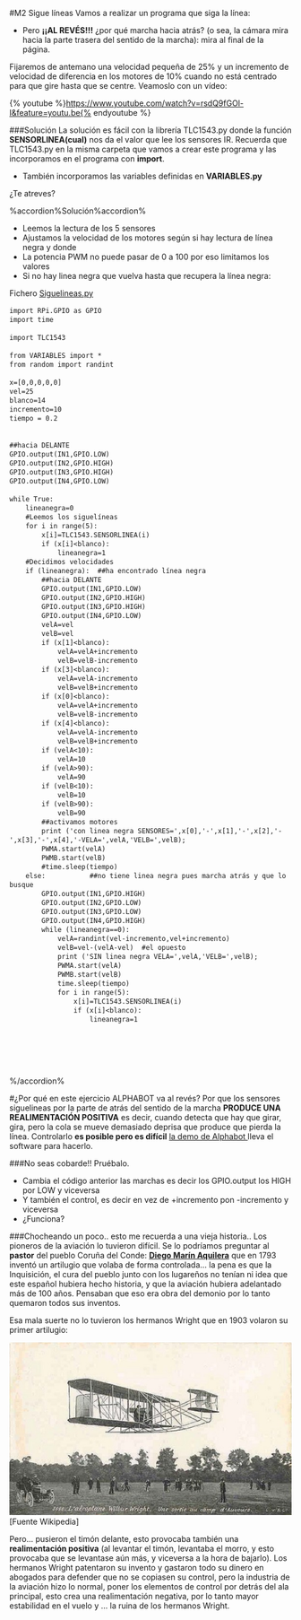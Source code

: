 #M2 Sigue líneas
Vamos a realizar un programa que siga la línea:
* Pero **¡¡AL REVÉS!!!** ¿por qué marcha hacia atrás? (o sea, la cámara mira hacia la parte trasera del sentido de la marcha): mira al final de la página.

Fijaremos de antemano una velocidad pequeña de 25% y un incremento de velocidad de diferencia en los motores de 10% cuando no está centrado para que gire hasta que se centre. Veamoslo con un vídeo:

{% youtube %}https://www.youtube.com/watch?v=rsdQ9fGOl-I&feature=youtu.be{% endyoutube %}



###Solución
La solución es fácil con la librería TLC1543.py donde la función **SENSORLINEA(cual)** nos da el valor que lee los sensores IR. Recuerda que TLC1543.py en la misma carpeta que vamos a crear este programa y las incorporamos en el programa con **import**.
* También incorporamos las variables definidas en **VARIABLES.py**
 
¿Te atreves?

%accordion%Solución%accordion%

* Leemos la lectura de los 5 sensores
* Ajustamos la velocidad de los motores según si hay lectura de línea negra y donde
* La potencia PWM no puede pasar de 0 a 100 por eso limitamos los valores
* Si no hay linea negra que vuelva hasta que recupera la línea negra:

Fichero [Siguelineas.py](https://github.com/JavierQuintana/AlphabotPython/)

```cpp+lineNumbers:true
import RPi.GPIO as GPIO
import time

import TLC1543

from VARIABLES import *
from random import randint

x=[0,0,0,0,0]
vel=25
blanco=14
incremento=10
tiempo = 0.2


##hacia DELANTE        
GPIO.output(IN1,GPIO.LOW)
GPIO.output(IN2,GPIO.HIGH)
GPIO.output(IN3,GPIO.HIGH)
GPIO.output(IN4,GPIO.LOW)

while True:
    lineanegra=0
    #Leemos los siguelíneas
    for i in range(5):
        x[i]=TLC1543.SENSORLINEA(i)
        if (x[i]<blanco):
            lineanegra=1
    #Decidimos velocidades 
    if (lineanegra):  ##ha encontrado línea negra
        ##hacia DELANTE        
        GPIO.output(IN1,GPIO.LOW)
        GPIO.output(IN2,GPIO.HIGH)
        GPIO.output(IN3,GPIO.HIGH)
        GPIO.output(IN4,GPIO.LOW)
        velA=vel
        velB=vel        
        if (x[1]<blanco):
            velA=velA+incremento
            velB=velB-incremento
        if (x[3]<blanco):
            velA=velA-incremento
            velB=velB+incremento    
        if (x[0]<blanco):
            velA=velA+incremento
            velB=velB-incremento 
        if (x[4]<blanco):
            velA=velA-incremento
            velB=velB+incremento
        if (velA<10):
            velA=10
        if (velA>90):
            velA=90
        if (velB<10):
            velB=10
        if (velB>90):
            velB=90
        ##activamos motores
        print ('con linea negra SENSORES=',x[0],'-',x[1],'-',x[2],'-',x[3],'-',x[4],'-VELA=',velA,'VELB=',velB);
        PWMA.start(velA)
        PWMB.start(velB)
        #time.sleep(tiempo)
    else:           ##no tiene linea negra pues marcha atrás y que lo busque
        GPIO.output(IN1,GPIO.HIGH)
        GPIO.output(IN2,GPIO.LOW)
        GPIO.output(IN3,GPIO.LOW)
        GPIO.output(IN4,GPIO.HIGH)
        while (lineanegra==0):
            velA=randint(vel-incremento,vel+incremento)
            velB=vel-(velA-vel)  #el opuesto
            print ('SIN linea negra VELA=',velA,'VELB=',velB);
            PWMA.start(velA)
            PWMB.start(velB)
            time.sleep(tiempo)
            for i in range(5):
                x[i]=TLC1543.SENSORLINEA(i)
                if (x[i]<blanco):
                    lineanegra=1        
         
           
    
   
    
```
%/accordion%

#¿Por qué en este ejercicio ALPHABOT va al revés?
Por que los sensores siguelineas por la parte de atrás del sentido de la marcha **PRODUCE UNA REALIMENTACIÓN POSITIVA** es decir, cuando detecta que hay que girar, gira, pero la cola se mueve demasiado deprisa que produce que pierda la línea. Controlarlo **es posible pero es difícil** [la demo de Alphabot ](https://www.waveshare.com/wiki/AlphaBot)lleva el software para hacerlo.

###No seas cobarde!! Pruébalo.
* Cambia el código anterior las marchas es decir los GPIO.output los HIGH por LOW y viceversa
* Y también el control, es decir en vez de +incremento pon -incremento y viceversa
* ¿Funciona?

###Chocheando un poco.. esto me recuerda a una vieja historia..
Los pioneros de la aviación lo tuvieron difícil. Se lo podríamos preguntar al **pastor** del pueblo Coruña del Conde: **[Diego Marín Aquilera](https://es.wikipedia.org/wiki/Diego_Mar%C3%ADn_Aguilera)** que en 1793 inventó un artilugio que volaba de forma controlada... la pena es que la Inquisición, el cura del pueblo junto con los lugareños no tenían ni idea que este español hubiera hecho historia, y que la aviación hubiera adelantado más de 100 años. Pensaban que eso era obra del demonio por lo tanto quemaron todos sus inventos.

Esa mala suerte no lo tuvieron los hermanos Wright que en 1903 volaron su primer artilugio:

![](/assets/wright.jpg)
[Fuente Wikipedia]

Pero... pusieron el timón delante, esto provocaba también una **realimentación positiva** (al levantar el timón, levantaba el morro, y esto provocaba que se levantase aún más, y viceversa a la hora de bajarlo).
Los hermanos Wright patentaron su invento y gastaron todo su dinero en abogados para defender que no se copiasen su control, pero la industria de la aviación hizo lo normal, poner los elementos de control por detrás del ala principal, esto crea una realimentación negativa, por lo tanto mayor estabilidad en el vuelo y ... la ruina de los hermanos Wright.

